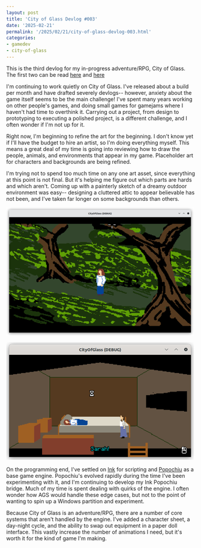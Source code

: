 ```yaml
---
layout: post
title: 'City of Glass Devlog #003'
date: '2025-02-21'
permalink: '/2025/02/21/city-of-glass-devlog-003.html'
categories: 
- gamedev
- city-of-glass
---
```


This is the third devlog for my in-progress adventure/RPG, City of
Glass. The first two can be read
[here]({{site.url}}/2024/06/08/city-of-glass-devlog-001) and
[here]({{site.url}}/2024/07/28/16-50-city-of-glass-devlog-002.html)

I'm continuing to work quietly on City of Glass. I've released about a build per month and have drafted severely devlogs-- however, anxiety about the game itself seems to be the main challenge! I've spent many years working on other people's games, and doing small games for gamejams where I haven't had time to overthink it. Carrying out a project, from design to prototyping to executing a polished project, is a different challenge, and I often wonder if I'm not up for it.

Right now, I'm beginning to refine the art for the beginning. I don't know yet if I'll have the budget to hire an artist, so I'm doing everything myself. This means a great deal of my time is going into reviewing how to draw the people, animals, and environments that appear in my game. Placeholder art for characters and backgrounds are being refined. 

I'm trying not to spend too much time on any one art asset, since everything at this point is not final. But it's helping me figure out which parts are hards and which aren't. Coming up with a painterly sketch of a dreamy outdoor environment was easy-- designing a cluttered attic to appear believable has not been, and I've taken far longer on some backgrounds than others.

![Outdoor environment](/assets/images/posts/city-of-glass-devlog-003-1.png) 

![Interior](/assets/images/posts/city-of-glass-devlog-003-2.png)

On the programming end, I've settled on
[Ink](https://github.com/inkle/ink/) for scripting and
[Popochiu](https://github.com/carenalgas/popochiu) as a base game
engine. Popochiu's evolved rapidly during the time I've been
experimenting with it, and I'm continuing to develop my Ink Popochiu bridge. Much of my time is spent dealing with quirks of the engine. I often wonder how AGS would handle these edge cases, but not to the point of wanting to spin up a Windows partition and experiment.

Because City of Glass is an adventure/RPG, there are a number of core systems that aren't handled by the engine. I've added a character sheet, a day-night cycle, and the ability to swap out equipment in a paper doll interface. This vastly increase the number of animations I need, but it's worth it for the kind of game I'm making.
